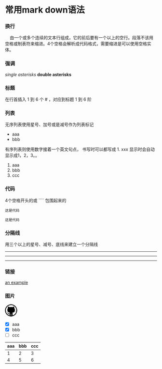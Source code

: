 # 常用mark down语法
### 换行
&nbsp;&nbsp;&nbsp;&nbsp;由一个或多个连续的文本行组成，它的前后要有一个以上的空行。段落不该用空格或制表符来缩进。4个空格会解析成代码格式，需要缩进是可以使用空格实体。

### 强调
*single asterisks*
**double asterisks**

### 标题
在行首插入 1 到 6 个 # ，对应到标题 1 到 6 阶

### 列表
无序列表使用星号、加号或是减号作为列表标记
* aaa
* bbb

有序列表则使用数字接着一个英文句点，
书写时可以都写成 1. xxx
显示时会自动显示成1，2，3。。
1. aaa
1. bbb
1. ccc

### 代码
4个空格开头的或 ```` 包围起来的

    这是代码

````
这是代码
````

### 分隔线
用三个以上的星号、减号、底线来建立一个分隔线
***
---
___

### 链接
[an example][1]

### 图片
![头像][header]

- [x] aaa
- [x] bbb
- [ ] ccc

aaa | bbb | ccc
-|-|-
1|2|3
4|5|6

[1]: http://www.baidu.com/  "百度"
[header]: ../pic/coderzhuang.jpeg  "图片"
